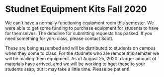 # Studnet Equipment Kits Fall 2020 
We can't have a normally functioning equipment room this semester. We were able to get some funding to purchase equipment for students to have for themselves. The deadline for submitting requests has passed. If you need something for yoru class, please contact Scott.

These are being assembed and will be distributed to students on campus when they come to class. For the studnets who are remote this semster we will be mailing them equipment. As of August 25, 2020 a larger amount of materials have arrived, amd we will be working to hget these to your students asap, but it may take a little time. Please be patient!
